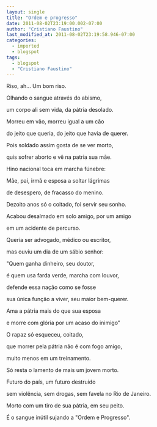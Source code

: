 ```yaml
---
layout: single
title: "Ordem e progresso"
date: 2011-08-02T23:19:00.002-07:00
author: "Cristiano Faustino"
last_modified_at: 2011-08-02T23:19:58.946-07:00
categories:
  - imported
  - blogspot
tags:
  - blogspot
  - "Cristiano Faustino"
---
```


Riso, ah... Um bom riso.

Olhando o sangue através do abismo,

um corpo ali sem vida, da pátria desolado.

Morreu em vão, morreu igual a um cão

do jeito que queria, do jeito que havia de querer.

Pois soldado assim gosta de se ver morto,

quis sofrer aborto e vê na patria sua mãe.

Hino nacional toca em marcha fúnebre:

Mãe, pai, irmã e esposa a soltar lágrimas

de desespero, de fracasso do menino.

Dezoito anos só o coitado, foi servir seu sonho.

Acabou desalmado em solo amigo, por um amigo

em um acidente de percurso.

Queria ser advogado, médico ou escritor,

mas ouviu um dia de um sábio senhor:

"Quem ganha dinheiro, seu doutor,

é quem usa farda verde, marcha com louvor,

defende essa nação como se fosse

sua única função a viver, seu maior bem-querer.

Ama a pátria mais do que sua esposa

e morre com glória por um acaso do inimigo"

O rapaz só esqueceu, coitado,

que morrer pela pátria não é com fogo amigo,

muito menos em um treinamento.

Só resta o lamento de mais um jovem morto.

Futuro do país, um futuro destruido

sem violência, sem drogas, sem favela no Rio de Janeiro.

Morto com um tiro de sua pátria, em seu peito.

É o sangue inútil sujando a "Ordem e Progresso".